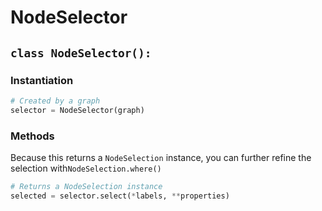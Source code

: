 # NodeSelector

## `class NodeSelector():`

### Instantiation

```python
# Created by a graph
selector = NodeSelector(graph)
```

### Methods

Because this returns a `NodeSelection` instance, you can further refine the selection with`NodeSelection.where()`

```python
# Returns a NodeSelection instance
selected = selector.select(*labels, **properties)
```


